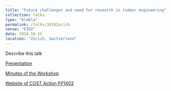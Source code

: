 ```yaml
---
title: "Future challenges and need for research in timber engineering"
collection: talks
type: "blabla"
permalink: /talks/2018Zurich
venue: "ETHZ"
date: 2018-10-25
location: "Zürich, Switzerland"
---
```


Describe this talk

[Presentation](http://gamerro.github.io/files/COSTZurich.pdf)

[Minutes of the Workshop](http://gamerro.github.io/files/COSTZurichMinute.pdf)

[Website of COST Action FP1402](http://www.costfp1402.tum.de/home/)

